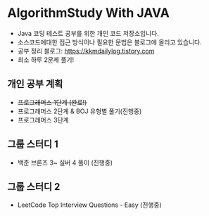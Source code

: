 # AlgorithmStudy With JAVA
- Java 코딩 테스트 공부를 위한 개인 코드 저장소입니다.
- 소스코드에대한 접근 방식이나 필요한 문법은 블로그에 올리고 있습니다. 
- 공부 정리 블로그: https://kkmdailylog.tistory.com
- 최소 하루 2문제 풀기!

## 개인 공부 계획
- ~~프로그래머스 1단계 (완료!)~~
- 프로그래머스 2단계 & BOJ 유형별 풀기(진행중)
- 프로그래머스 3단계

## 그룹 스터디 1
- 백준 브론즈 3~ 실버 4 풀이 (진행중)

## 그룹 스터디 2
- LeetCode Top Interview Questions - Easy (진행중)
